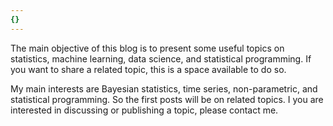 ```yaml
---
{}
---
```



The main objective of this blog is to present some useful topics on statistics, machine learning, data science, and statistical programming. If you want to share a related topic, this is a space available to do so.

My main interests are Bayesian statistics, time series, non-parametric, and statistical programming. So the first posts will be on related topics. I you are interested in discussing or publishing a topic, please contact me.
